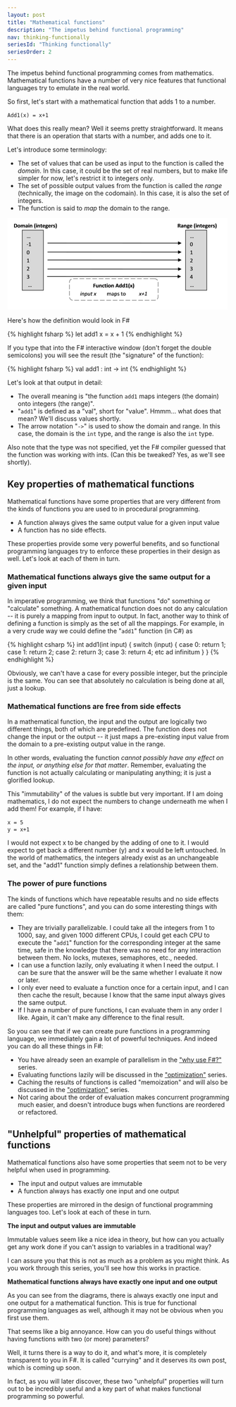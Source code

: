 ```yaml
---
layout: post
title: "Mathematical functions"
description: "The impetus behind functional programming"
nav: thinking-functionally
seriesId: "Thinking functionally"
seriesOrder: 2
---
```


The impetus behind functional programming comes from mathematics. Mathematical functions have a number of very nice features that functional languages try to emulate in the real world. 

So first, let's start with a mathematical function that adds 1 to a number.

	Add1(x) = x+1

What does this really mean?  Well it seems pretty straightforward. It means that there is an operation that starts with a number, and adds one to it. 

Let's introduce some terminology:

* The set of values that can be used as input to the function is called the *domain*. In this case, it could be the set of real numbers, but to make life simpler for now, let's restrict it to integers only.
* The set of possible output values from the function is called the *range* (technically, the image on the codomain). In this case, it is also the set of integers.
* The function is said to *map* the domain to the range.

![](/assets/img/Functions_Add1.png)
 
Here's how the definition would look in F#

{% highlight fsharp %}
let add1 x = x + 1
{% endhighlight %}

If you type that into the F# interactive window (don't forget the double semicolons) you will see the result (the "signature" of the function): 

{% highlight fsharp %}
val add1 : int -> int
{% endhighlight  %}

Let's look at that output in detail:

* The overall meaning is "the function `add1` maps integers (the domain) onto integers (the range)".
* "`add1`" is defined as a "val", short for "value". Hmmm... what does that mean?  We'll discuss values shortly.
* The arrow notation "`->`" is used to show the domain and range. In this case, the domain is the `int` type, and the range is also the `int` type.

Also note that the type was not specified, yet the F# compiler guessed that the function was working with ints. (Can this be tweaked? Yes, as we'll see shortly).

## Key properties of mathematical functions ##

Mathematical functions have some properties that are very different from the kinds of functions you are used to in procedural programming.

* A function always gives the same output value for a given input value
* A function has no side effects. 

These properties provide some very powerful benefits, and so functional programming languages try to enforce these properties in their design as well. Let's look at each of them in turn.

### Mathematical functions always give the same output for a given input ###

In imperative programming, we think that functions "do" something or "calculate" something. A mathematical function does not do any calculation -- it is purely a mapping from input to output. In fact, another way to think of defining a function is simply as the set of all the mappings. For example, in a very crude way we could define the "`add1`" 
function (in C#) as 

{% highlight csharp %}
int add1(int input)
{ 
   switch (input)
   {
   case 0: return 1;
   case 1: return 2;
   case 2: return 3;
   case 3: return 4;
   etc ad infinitum
   }
}
{% endhighlight  %}

Obviously, we can't have a case for every possible integer, but the principle is the same. You can see that absolutely no calculation is being done at all, just a lookup.

### Mathematical functions are free from side effects ###

In a mathematical function, the input and the output are logically two different things, both of which are predefined. The function does not change the input or the output -- it just maps a pre-existing input value from the domain to a pre-existing output value in the range. 

In other words, evaluating the function *cannot possibly have any effect on the input, or anything else for that matter*. Remember, evaluating the function is not actually calculating or manipulating anything; it is just a glorified lookup.

This "immutability" of the values is subtle but very important. If I am doing mathematics, I do not expect the numbers to change underneath me when I add them!  For example, if I have:

	x = 5
	y = x+1

I would not expect x to be changed by the adding of one to it. I would expect to get back a different number (y) and x would be left untouched. In the world of mathematics, the integers already exist as an unchangeable set, and the "add1" function simply defines a relationship between them.

### The power of pure functions ###

The kinds of functions which have repeatable results and no side effects are called "pure functions", and you can do some interesting things with them:

* They are trivially parallelizable. I could take all the integers from 1 to 1000, say, and given 1000 different CPUs, I could get each CPU to execute the "`add1`" function for the corresponding integer at the same time, safe in the knowledge that there was no need for any interaction between them. No locks, mutexes, semaphores, etc., needed. 
* I can use a function lazily, only evaluating it when I need the output. I can be sure that the answer will be the same whether I evaluate it now or later.
* I only ever need to evaluate a function once for a certain input, and I can then cache the result, because I know that the same input always gives the same output.
* If I have a number of pure functions, I can evaluate them in any order I like. Again, it can't make any difference to the final result.

So you can see that if we can create pure functions in a programming language, we immediately gain a lot of powerful techniques. And indeed you can do all these things in F#:

* You have already seen an example of parallelism in the ["why use F#?"](/series/why-use-fsharp.html) series. 
* Evaluating functions lazily will be discussed in the ["optimization"](/series/optimization.html) series.
* Caching the results of functions is called "memoization" and will also be discussed in the ["optimization"](/series/optimization.html) series.
* Not caring about the order of evaluation makes concurrent programming much easier, and doesn't introduce bugs when functions are reordered or refactored. 

## "Unhelpful" properties of mathematical functions ##

Mathematical functions also have some properties that seem not to be very helpful when used in programming.

* The input and output values are immutable
* A function always has exactly one input and one output

These properties are mirrored in the design of functional programming languages too. Let's look at each of these in turn.

**The input and output values are immutable**

Immutable values seem like a nice idea in theory, but how can you actually get any work done if you can't assign to variables in a traditional way?  

I can assure you that this is not as much as a problem as you might think. As you work through this series, you'll see how this works in practice.

**Mathematical functions always have exactly one input and one output**

As you can see from the diagrams, there is always exactly one input and one output for a mathematical function. This is true for functional programming languages as well, although it may not be obvious when you first use them. 

That seems like a big annoyance. How can you do useful things without having functions with two (or more) parameters?

Well, it turns there is a way to do it, and what's more, it is completely transparent to you in F#. It is called "currying" and it deserves its own post, which is coming up soon.

In fact, as you will later discover, these two "unhelpful" properties will turn out to be incredibly useful and a key part of what makes functional programming so powerful.
